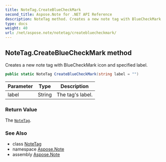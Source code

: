 ```yaml
---
title: NoteTag.CreateBlueCheckMark
second_title: Aspose.Note for .NET API Reference
description: NoteTag method. Creates a new note tag with BlueCheckMark icon and specified label
type: docs
weight: 40
url: /net/aspose.note/notetag/createbluecheckmark/
---
```

## NoteTag.CreateBlueCheckMark method

Creates a new note tag with BlueCheckMark icon and specified label.

```csharp
public static NoteTag CreateBlueCheckMark(string label = "")
```

| Parameter | Type | Description |
| --- | --- | --- |
| label | String | The tag's label. |

### Return Value

The [`NoteTag`](../).

### See Also

* class [NoteTag](../)
* namespace [Aspose.Note](../../notetag/)
* assembly [Aspose.Note](../../../)


